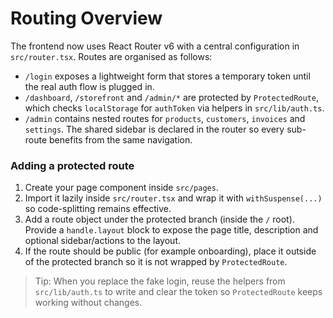 # Routing Overview

The frontend now uses React Router v6 with a central configuration in `src/router.tsx`. Routes are organised as follows:

- `/login` exposes a lightweight form that stores a temporary token until the real auth flow is plugged in.
- `/dashboard`, `/storefront` and `/admin/*` are protected by `ProtectedRoute`, which checks `localStorage` for `authToken` via helpers in `src/lib/auth.ts`.
- `/admin` contains nested routes for `products`, `customers`, `invoices` and `settings`. The shared sidebar is declared in the router so every sub-route benefits from the same navigation.

### Adding a protected route

1. Create your page component inside `src/pages`.
2. Import it lazily inside `src/router.tsx` and wrap it with `withSuspense(...)` so code-splitting remains effective.
3. Add a route object under the protected branch (inside the `/` root). Provide a `handle.layout` block to expose the page title, description and optional sidebar/actions to the layout.
4. If the route should be public (for example onboarding), place it outside of the protected branch so it is not wrapped by `ProtectedRoute`.

> Tip: When you replace the fake login, reuse the helpers from `src/lib/auth.ts` to write and clear the token so `ProtectedRoute` keeps working without changes.
